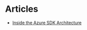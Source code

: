 # Articles

* [Inside the Azure SDK Architecture](https://devblogs.microsoft.com/azure-sdk/architecture/)
